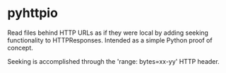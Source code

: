# pyhttpio
Read files behind HTTP URLs as if they were local by adding seeking functionality to HTTPResponses. Intended as a simple Python proof of concept.

Seeking is accomplished through the 'range: bytes=xx-yy' HTTP header.